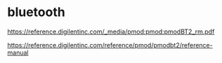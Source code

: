 # bluetooth
https://reference.digilentinc.com/_media/pmod:pmod:pmodBT2_rm.pdf 

https://reference.digilentinc.com/reference/pmod/pmodbt2/reference-manual

